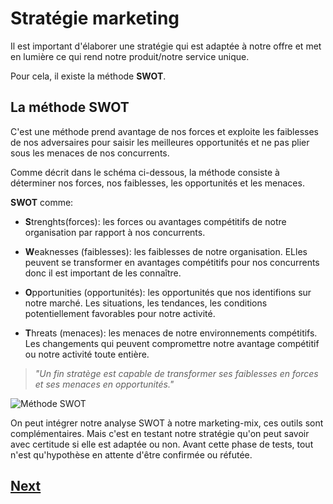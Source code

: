 # Stratégie marketing

Il est important d'élaborer une stratégie qui est adaptée à notre offre et met en lumière ce qui rend notre produit/notre service unique.

Pour cela, il existe la méthode **SWOT**.

## La méthode SWOT

C'est une méthode prend avantage de nos forces et exploite les faiblesses de nos adversaires pour saisir les meilleures opportunités et ne pas plier sous les menaces de nos concurrents.

Comme décrit dans le schéma ci-dessous, la méthode consiste à déterminer nos forces, nos faiblesses, les opportunités et les menaces.

**SWOT** comme:

- **S**trenghts(forces): les forces ou avantages compétitifs de notre organisation par rapport à nos concurrents.

- **W**eaknesses (faiblesses): les faiblesses de notre organisation. ELles peuvent se transformer en avantages compétitifs pour nos concurrents donc il est important de les connaître.

- **O**pportunities (opportunités): les opportunités que nos identifions sur notre marché. Les situations, les tendances, les conditions potentiellement favorables pour notre activité.

- **T**hreats (menaces): les menaces de notre environnements compétitifs. Les changements qui peuvent compromettre notre avantage compétitif ou notre activité toute entière.

> *"Un fin stratège est capable de transformer ses faiblesses en forces et ses menaces en opportunités."*


![Méthode SWOT](https://autoentrepreneurinfo.com/images/analyse-SWOT.png)

On peut intégrer notre analyse SWOT à notre marketing-mix, ces outils sont complémentaires. Mais c'est en testant notre stratégie qu'on peut savoir avec certitude si elle est adaptée ou non. Avant cette phase de tests, tout n'est qu'hypothèse en attente d'être confirmée ou réfutée.



## [Next](action-plan.md)
